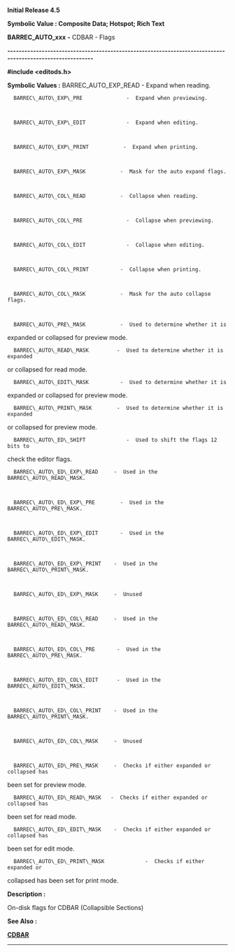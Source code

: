 




<!--
 /\* Font Definitions \*/
 @font-face
 {font-family:Helv;
 panose-1:2 11 6 4 2 2 2 3 2 4;}
@font-face
 {font-family:"Cambria Math";
 panose-1:2 4 5 3 5 4 6 3 2 4;}
 /\* Style Definitions \*/
 p.MsoNormal, li.MsoNormal, div.MsoNormal
 {margin-top:0cm;
 margin-right:0cm;
 margin-bottom:8.0pt;
 margin-left:0cm;
 line-height:107%;
 font-size:11.0pt;
 font-family:"Calibri",sans-serif;}
.MsoChpDefault
 {font-size:11.0pt;}
.MsoPapDefault
 {margin-bottom:8.0pt;
 line-height:107%;}
 /\* Page Definitions \*/
 @page WordSection1
 {size:612.0pt 792.0pt;
 margin:72.0pt 72.0pt 72.0pt 72.0pt;}
div.WordSection1
 {page:WordSection1;}
-->




**Initial Release 4.5**



**Symbolic Value : Composite Data;
Hotspot; Rich Text**



**BARREC\_AUTO\_xxx** **-** CDBAR -
Flags


**----------------------------------------------------------------------------------------------------------**



**#include <editods.h>**


 **Symbolic Values :**      BARREC\_AUTO\_EXP\_READ            -  Expand when reading.  

  

      BARREC\_AUTO\_EXP\_PRE              -  Expand when previewing.  

  

      BARREC\_AUTO\_EXP\_EDIT             -  Expand when editing.  

  

      BARREC\_AUTO\_EXP\_PRINT           -  Expand when printing.  

  

      BARREC\_AUTO\_EXP\_MASK           -  Mask for the auto expand flags.  

  

      BARREC\_AUTO\_COL\_READ           -  Collapse when reading.  

  

      BARREC\_AUTO\_COL\_PRE              -  Collapse when previewing.  

  

      BARREC\_AUTO\_COL\_EDIT             -  Collapse when editing.  

  

      BARREC\_AUTO\_COL\_PRINT          -  Collapse when printing.  

  

      BARREC\_AUTO\_COL\_MASK           -  Mask for the auto collapse flags.  

  

      BARREC\_AUTO\_PRE\_MASK           -  Used to determine whether it is
expanded or collapsed for preview mode.  

  

      BARREC\_AUTO\_READ\_MASK         -  Used to determine whether it is expanded
or collapsed for read mode.  

  

      BARREC\_AUTO\_EDIT\_MASK          -  Used to determine whether it is
expanded or collapsed for preview mode.  

  

      BARREC\_AUTO\_PRINT\_MASK        -  Used to determine whether it is expanded
or collapsed for preview mode.  

  

      BARREC\_AUTO\_ED\_SHIFT             -  Used to shift the flags 12 bits to
check the editor flags.  

  

      BARREC\_AUTO\_ED\_EXP\_READ     -  Used in the BARREC\_AUTO\_READ\_MASK.  

  

      BARREC\_AUTO\_ED\_EXP\_PRE        -  Used in the BARREC\_AUTO\_PRE\_MASK.  

  

      BARREC\_AUTO\_ED\_EXP\_EDIT       -  Used in the BARREC\_AUTO\_EDIT\_MASK.  

  

      BARREC\_AUTO\_ED\_EXP\_PRINT    -  Used in the BARREC\_AUTO\_PRINT\_MASK.  

  

      BARREC\_AUTO\_ED\_EXP\_MASK     -  Unused  

  

      BARREC\_AUTO\_ED\_COL\_READ     -  Used in the BARREC\_AUTO\_READ\_MASK.  

  

      BARREC\_AUTO\_ED\_COL\_PRE       -  Used in the BARREC\_AUTO\_PRE\_MASK.  

  

      BARREC\_AUTO\_ED\_COL\_EDIT      -  Used in the BARREC\_AUTO\_EDIT\_MASK.  

  

      BARREC\_AUTO\_ED\_COL\_PRINT    -  Used in the BARREC\_AUTO\_PRINT\_MASK.  

  

      BARREC\_AUTO\_ED\_COL\_MASK     -  Unused  

  

      BARREC\_AUTO\_ED\_PRE\_MASK     -  Checks if either expanded or collapsed has
been set for preview mode.  

  

      BARREC\_AUTO\_ED\_READ\_MASK   -  Checks if either expanded or collapsed has
been set for read mode.  

  

      BARREC\_AUTO\_ED\_EDIT\_MASK    -  Checks if either expanded or collapsed has
been set for edit mode.  

  

      BARREC\_AUTO\_ED\_PRINT\_MASK             -  Checks if either expanded or
collapsed has been set for print mode.  

  




**Description :**



On-disk
flags for CDBAR (Collapsible Sections)


 **See Also :**


**[CDBAR](CDBAR.md)**



----------------------------------------------------------------------------------------------------------


 





